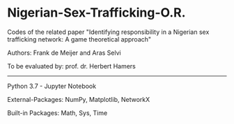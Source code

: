 # Nigerian-Sex-Trafficking-O.R.
Codes of the related paper "Identifying responsibility in a Nigerian sex trafficking network: A game theoretical approach"

Authors: Frank de Meijer and Aras Selvi

To be evaluated by: prof. dr. Herbert Hamers

****************************************************
Python 3.7 - Jupyter Notebook

External-Packages: NumPy, Matplotlib, NetworkX

Built-in Packages: Math, Sys, Time

